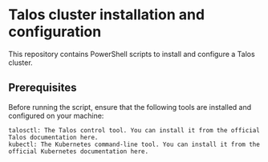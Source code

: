# Talos cluster installation and configuration
This repository contains PowerShell scripts to install and configure a Talos cluster.
## Prerequisites

Before running the script, ensure that the following tools are installed and configured on your machine:

    talosctl: The Talos control tool. You can install it from the official Talos documentation here.
    kubectl: The Kubernetes command-line tool. You can install it from the official Kubernetes documentation here.